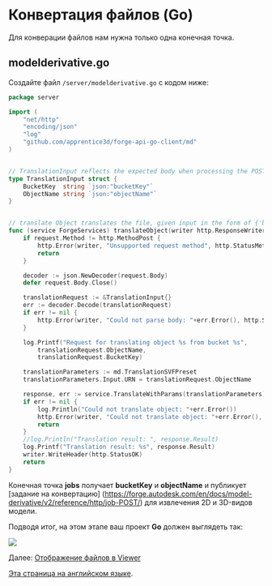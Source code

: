 # Конвертация файлов (Go)

Для конверации файлов нам нужна только одна конечная точка.

## modelderivative.go

Создайте файл `/server/modelderivative.go` с кодом ниже:

```go
package server

import (
	"net/http"
	"encoding/json"
	"log"
	"github.com/apprentice3d/forge-api-go-client/md"
)


// TranslationInput reflects the expected body when processing the POST request to bucket managing endpoint
type TranslationInput struct {
	BucketKey  string `json:"bucketKey"`
	ObjectName string `json:"objectName"`
}


// translate Object translates the file, given input in the form of {'bucketKey': 'theKey', 'objectName': 'theName'}
func (service ForgeServices) translateObject(writer http.ResponseWriter, request *http.Request) {
	if request.Method != http.MethodPost {
		http.Error(writer, "Unsupported request method", http.StatusMethodNotAllowed)
		return
	}

	decoder := json.NewDecoder(request.Body)
	defer request.Body.Close()

	translationRequest := &TranslationInput{}
	err := decoder.Decode(translationRequest)
	if err != nil {
		http.Error(writer, "Could not parse body: "+err.Error(), http.StatusBadRequest)
	}

	log.Printf("Request for translating object %s from bucket %s",
		translationRequest.ObjectName,
		translationRequest.BucketKey)

	translationParameters := md.TranslationSVFPreset
	translationParameters.Input.URN = translationRequest.ObjectName

	response, err := service.TranslateWithParams(translationParameters)
	if err != nil {
		log.Println("Could not translate object: "+err.Error())
		http.Error(writer, "Could not translate object: "+err.Error(), http.StatusInternalServerError)
		return
	}
	//log.Println("Translation result: ", response.Result)
	log.Printf("Translation result: %s", response.Result)
	writer.WriteHeader(http.StatusOK)
	return
}
```

Конечная точка **jobs** получает **bucketKey** и **objectName** и публикует [задание на конвертацию] (https://forge.autodesk.com/en/docs/model-derivative/v2/reference/http/job-POST/) для извлечения 2D и 3D-видов модели.

Подводя итог, на этом этапе ваш проект **Go** должен выглядеть так:

![](_media/go/vs_code_allfiles.png)

Далее: [Отображение файлов в Viewer](viewer/2legged/)

[Эта страница на английском языке](https://learnforgeru.netlify.app/#/modelderivative/translate/go).
